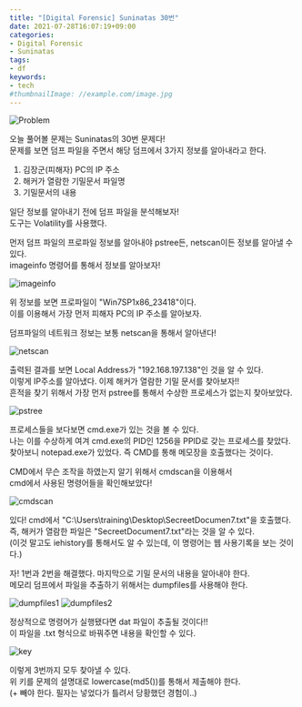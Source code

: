 ```yaml
---
title: "[Digital Forensic] Suninatas 30번"
date: 2021-07-28T16:07:19+09:00
categories:
- Digital Forensic
- Suninatas
tags:
- df
keywords:
- tech
#thumbnailImage: //example.com/image.jpg
---
```


<!--more-->

![Problem]()

오늘 풀어볼 문제는 Suninatas의 30번 문제다!  
문제를 보면 덤프 파일을 주면서 해당 덤프에서 3가지 정보를 알아내라고 한다.  

1. 김장군(피해자) PC의 IP 주소
2. 해커가 열람한 기밀문서 파일명
3. 기밀문서의 내용

일단 정보를 알아내기 전에 덤프 파일을 분석해보자!  
도구는 Volatility를 사용했다.  

먼저 덤프 파일의 프로파일 정보를 알아내야 pstree든, netscan이든 정보를 알아낼 수 있다.  
imageinfo 명령어를 통해서 정보를 알아보자!  

![imageinfo]()

위 정보를 보면 프로파일이 \"Win7SP1x86_23418\"이다.  
이를 이용해서 가장 먼저 피해자 PC의 IP 주소를 알아보자.  

덤프파일의 네트워크 정보는 보통 netscan을 통해서 알아낸다!  

![netscan]()

출력된 결과를 보면 Local Address가 \"192\.168\.197\.138\"인 것을 알 수 있다.  
이렇게 IP주소를 알아냈다. 이제 해커가 열람한 기밀 문서를 찾아보자!!    
흔적을 찾기 위해서 가장 먼저 pstree를 통해서 수상한 프로세스가 없는지 찾아보았다.  

![pstree]()

프로세스들을 보다보면 cmd.exe가 있는 것을 볼 수 있다.  
나는 이를 수상하게 여겨 cmd.exe의 PID인 1256을 PPID로 갖는 프로세스를 찾았다.  
찾아보니 notepad.exe가 있었다. 즉 CMD를 통해 메모장을 호출했다는 것이다.  

CMD에서 무슨 조작을 하였는지 알기 위해서 cmdscan을 이용해서  
cmd에서 사용된 명령어들을 확인해보았다!  

![cmdscan]()

있다! cmd에서 \"C\:\\Users\\training\\Desktop\\SecreetDocumen7\.txt\"을 호출했다.  
즉, 해커가 열람한 파일은 \"SecreetDocument7.txt\"라는 것을 알 수 있다.  
(이것 말고도 iehistory를 통해서도 알 수 있는데, 이 명령어는 웹 사용기록을 보는 것이다.)  

자! 1번과 2번을 해결했다. 마지막으로 기밀 문서의 내용을 알아내야 한다.  
메모리 덤프에서 파일을 추출하기 위해서는 dumpfiles를 사용해야 한다.  

![dumpfiles1]()
![dumpfiles2]()

정상적으로 명령어가 실행됐다면 dat 파일이 추출될 것이다!!  
이 파일을 .txt 형식으로 바꿔주면 내용을 확인할 수 있다.  

![key]()

이렇게 3번까지 모두 찾아낼 수 있다.  
위 키를 문제의 설명대로 lowercase(md5())를 통해서 제출해야 한다.  
(\+ 빼야 한다. 필자는 넣었다가 틀려서 당황했던 경험이..)  
